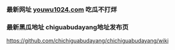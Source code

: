 ### 最新网址 [youwu1024.com](http://www.youwu1024.com/?chiguabudayang) 吃瓜不打烊
### 最新黑瓜地址 chiguabudayang地址发布页

https://github.com/chichiguabudayang/chichiguabudayang/wiki
